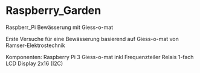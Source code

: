 # Raspberry_Garden
Raspberr_Pi Bewässerung mit Giess-o-mat

Erste Versuche für eine Bewässerung basierend auf Giess-o-mat von Ramser-Elektrostechnik

Komponenten: Raspberry Pi 3
             Giess-o-mat inkl Frequenzteiler
             Relais 1-fach
             LCD Display 2x16 (I2C)
             

